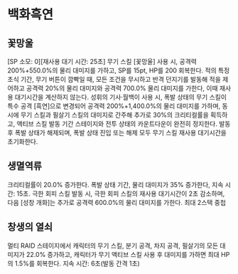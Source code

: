 # 백화흑연

## 꽃망울

[SP 소모: 0][재사용 대기 시간: 25초] 무기 스킬 [꽃망울] 사용 시, 공격력 200%+550.0%의 물리 대미지를 가하고, SP를 15pt, HP를 200 회복한다. 적의 특정 초식 기간, 무기 버튼이 깜빡일 때, 모든 조건을 무시하고 반격 던지기를 발동해 적을 제어하고 공격력 20%의 물리 대미지와 공격력 700.0% 물리 대미지를 가한다, 이때 재사용 대기시간을 계산하지 않는다.
성휘의 기사·월백이 사용 시, 폭발 상태의 무기 스킬이 특수 공격 [흑연]으로 변경되어 공격력 200%+1,400.0%의 물리 대미지를 가하며, 동시에 무기 스킬과 필살기 스킬의 대미지로 간주해 추가로 30%의 크리티컬률을 획득하고, 액티브 스킬 발동 기간 스테이지와 전투 상태의 카운트다운이 완전히 정지한다. 발동 후 폭발 상태가 해제되며, 폭발 상태 진입 또는 해제 모두 무기 스킬 재사용 대기시간을 초기화한다.

## 생멸역류

크리티컬률이 20.0% 증가한다. 폭발 상태 기간, 물리 대미지가 35% 증가한다, 지속 시간: 15초. 극한 회피 스킬 발동 시, 극한 회피 스킬의 재사용 대기시간이 2초 감소하며, 다음 [성창 개화]는 추가로 공격력 600.0%의 물리 대미지를 가한다. 최대 2스택 중첩

## 창생의 열쇠

멀티 RAID 스테이지에서 캐릭터의 무기 스킬, 분기 공격, 차지 공격, 필살기의 모든 대미지가 22.0% 증가하고, 캐릭터가 무기 액티브 스킬 사용 후 대미지를 가하면 최대 HP의 1.5%를 회복한다. 지속 시간: 6초(발동 간격 1초)
